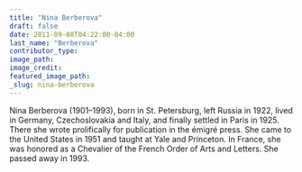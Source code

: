 ```yaml
---
title: "Nina Berberova"
draft: false
date: 2011-09-08T04:22:00-04:00
last_name: "Berberova"
contributor_type:
image_path:
image_credit:
featured_image_path:
_slug: nina-berberova
---
```


Nina Berberova (1901–1993), born in St. Petersburg, left Russia in 1922, lived in Germany, Czechoslovakia and Italy, and finally settled in Paris in 1925. There she wrote prolifically for publication in the émigré press. She came to the United States in 1951 and taught at Yale and Princeton. In France, she was honored as a Chevalier of the French Order of Arts and Letters. She passed away in 1993.


